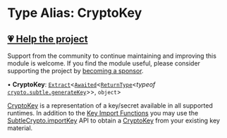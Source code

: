 # Type Alias: CryptoKey

## [💗 Help the project](https://github.com/sponsors/panva)

Support from the community to continue maintaining and improving this module is welcome. If you find the module useful, please consider supporting the project by [becoming a sponsor](https://github.com/sponsors/panva).

• **CryptoKey**: [`Extract`](https://www.typescriptlang.org/docs/handbook/utility-types.html#extracttype-union)\<[`Awaited`](https://www.typescriptlang.org/docs/handbook/utility-types.html#awaitedtype)\<[`ReturnType`](https://www.typescriptlang.org/docs/handbook/utility-types.html#returntypetype)\<*typeof* [`crypto.subtle.generateKey`](https://developer.mozilla.org/docs/Web/API/SubtleCrypto/generateKey)\>\>, `object`\>

[CryptoKey](https://developer.mozilla.org/docs/Web/API/CryptoKey) is a representation of a key/secret available in all supported runtimes. In
addition to the [Key Import Functions](../../key/import/README.md) you may use the
[SubtleCrypto.importKey](https://developer.mozilla.org/docs/Web/API/SubtleCrypto/importKey) API to obtain a [CryptoKey](https://developer.mozilla.org/docs/Web/API/CryptoKey) from your existing key
material.
